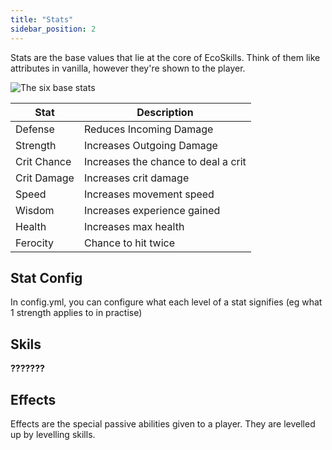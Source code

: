 ```yaml
---
title: "Stats"
sidebar_position: 2
---
```


Stats are the base values that lie at the core of EcoSkills. Think of them like attributes in vanilla, however they're shown to the player.

![The six base stats](https://1192817931-files.gitbook.io/~/files/v0/b/gitbook-x-prod.appspot.com/o/spaces%2FXwJPPRqRpT7b0ZXxU13J%2Fuploads%2FQk7KwTjuhY1JYN8lxsHB%2FScreenshot%202021-08-21%20at%2017.41.00.png?alt=media&token=0bc69097-0afa-469f-a5a1-69865937246e)

| Stat        | Description                         |
|-------------|-------------------------------------|
| Defense     | Reduces Incoming Damage             |
| Strength    | Increases Outgoing Damage           |
| Crit Chance | Increases the chance to deal a crit |
| Crit Damage | Increases crit damage               |
| Speed       | Increases movement speed            |
| Wisdom      | Increases experience gained         |
| Health      | Increases max health                |
| Ferocity    | Chance to hit twice                 |

## Stat Config

In config.yml, you can configure what each level of a stat signifies (eg what 1 strength applies to in practise)

## Skils

**???????**

## Effects

Effects are the special passive abilities given to a player. They are levelled up by levelling skills.
